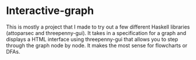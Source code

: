 Interactive-graph
=================

This is mostly a project that I made to try out a few different
Haskell libraries (attoparsec and threepenny-gui). It takes in a
specification for a graph and displays a HTML interface using
threepenny-gui that allows you to step through the graph node by
node. It makes the most sense for flowcharts or DFAs.